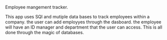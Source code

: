 Employee mangement tracker. 

This app uses SQl and mutiple data bases to track employees within a company. the user can add employyes through the dasboard. the employee will have an ID manager and department that the user can access. This is all done through the magic of databases.